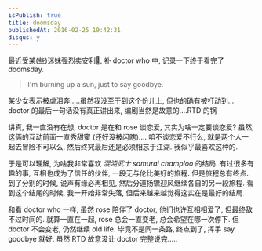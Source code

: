 ```yaml
---
isPublish: true
title: doomsday
publishedAt: 2016-02-25 19:42:31
disqus: y
---
```



最近受某(些)迷妹强烈卖安利🌝, 补 doctor who 中, 记录一下终于看完了 doomsday.

> I'm burning up a sun, just to say goodbye.

某少女表示被虐泪奔.....虽然我没至于到这个份儿上, 但也的确有被打动到...
doctor 的最后一句话没有真正讲出来, 编剧当然是故意的....RTD 的锅

讲真, 我一直没有在想, doctor 是在和 rose 谈恋爱, 其实为啥一定要谈恋爱?
虽然, 这俩的互动前面一直秀甜蜜 (还好没被闪瞎)....
咱不谈恋爱不行么, 就是两个人一起去冒险不可以么, 然后终究最后还是必须相忘于江湖.
我似乎最喜欢这种的.

于是可以理解, 为啥我非常喜欢 *混沌武士 samurai champloo* 的结局.
有过很多有趣的事, 互相也成为了信任的伙伴, 一段无与伦比美好的旅程. 但是旅程总有终点.
到了分别的时候, 说声有缘必再相见, 然后分道扬镳迎风继续各自的另一段旅程.
看到这个结尾的时候, 我一开始非常失落, 但后来越来越觉得这实在是最好的结局.

和看 doctor who 一样, 虽然 rose 陪伴了 doctor, 他们也许互相相爱了, 但最终敌不过时间的.
就算一直在一起, rose 总会一直变老, 总会希望在哪一次停下. 但 doctor 不会变老, 仍然继续 old life.
毕竟不是同一条路, 终点到了, 挥手 say goodbye 就好.
虽然 RTD 故意没让 doctor 完整说完.....
